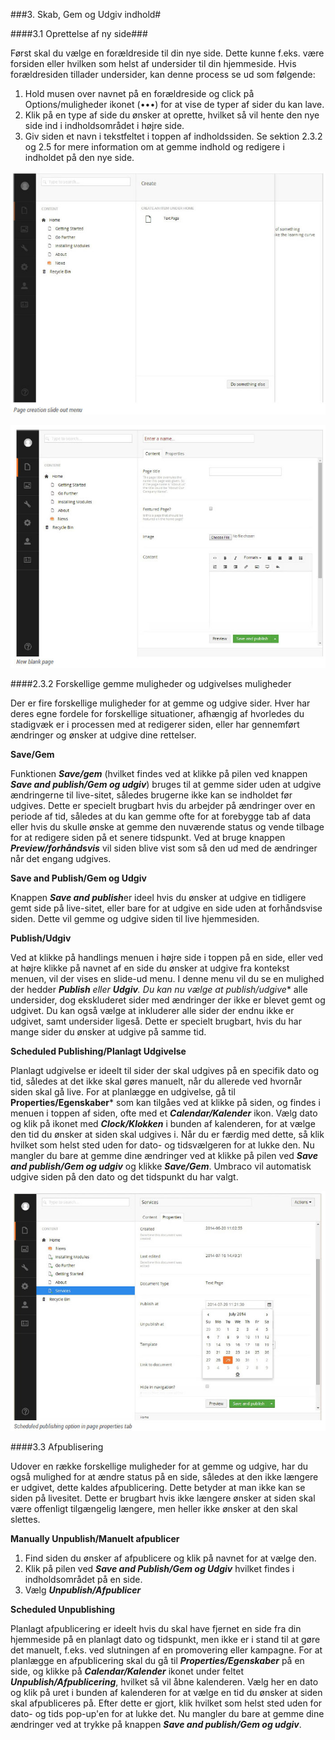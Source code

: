###3. Skab, Gem og Udgiv indhold#


####3.1 Oprettelse af ny side###

Først skal du vælge en forældreside til din nye side. Dette kunne f.eks. være forsiden eller hvilken som helst af undersider til din hjemmeside. Hvis forældresiden tillader undersider, kan denne process se ud som følgende:

1. Hold musen over navnet på en forældreside og click på Options/muligheder ikonet (•••) for at vise de typer af sider du kan lave.
2. Klik på en type af side du ønsker at oprette, hvilket så vil hente den nye side ind i indholdsområdet i højre side.
3. Giv siden et navn i tekstfeltet i toppen af indholdssiden. Se sektion 2.3.2 og 2.5 for mere information om at gemme indhold og redigere i indholdet på den nye side.

![pageCreationSlidout.jpg](images/pageCreationSlidout.jpg)

![blankPage.jpg](images/blankPage.jpg)

####2.3.2  Forskellige gemme muligheder og udgivelses muligheder

Der er fire forskellige muligheder for at gemme og udgive sider. Hver har deres egne fordele for forskellige situationer, afhængig af hvorledes du stadigvæk er i processen med at redigerer siden, eller har gennemført ændringer og ønsker at udgive dine rettelser.

**Save/Gem**

Funktionen ***Save/gem*** (hvilket findes ved at klikke på pilen ved knappen ***Save and publish/Gem og udgiv***) bruges til at gemme sider uden at udgive ændringerne til live-sitet, således brugerne ikke kan se indholdet før udgives. Dette er specielt brugbart hvis du arbejder på ændringer over en periode af tid, således at du kan gemme ofte for at forebygge tab af data eller hvis du skulle ønske at gemme den nuværende status og vende tilbage for at redigere siden på et senere tidspunkt. Ved at bruge knappen ***Preview/forhåndsvis*** vil siden blive vist som så den ud med de ændringer når det engang udgives.

**Save and Publish/Gem og Udgiv**

Knappen ***Save and publish***er ideel hvis du ønsker at udgive en tidligere gemt side på live-sitet, eller bare for at udgive en side uden at forhåndsvise siden. Dette vil gemme og udgive siden til live hjemmesiden.

**Publish/Udgiv**

Ved at klikke på handlings menuen i højre side i toppen på en side, eller ved at højre klikke på navnet af en side du ønsker at udgive fra kontekst menuen, vil der vises en slide-ud menu. I denne menu vil du se en mulighed der hedder ***Publish** eller ***Udgiv***. Du kan nu vælge at *publish/udgive*** alle undersider, dog ekskluderet sider med ændringer der ikke er blevet gemt og udgivet. Du kan også vælge at inkluderer alle sider der endnu ikke er udgivet, samt undersider ligeså. Dette er specielt brugbart, hvis du har mange sider du ønsker at udgive på samme tid.

**Scheduled Publishing/Planlagt Udgivelse**

Planlagt udgivelse er ideelt til sider der skal udgives på en specifik dato og tid, således at det ikke skal gøres manuelt, når du allerede ved hvornår siden skal gå live. For at planlægge en udgivelse, gå til **Properties/Egenskaber*** som kan tilgåes ved at klikke på siden, og findes i menuen i toppen af siden, ofte med et ***Calendar/Kalender*** ikon. Vælg dato og klik på ikonet med ***Clock/Klokken*** i bunden af kalenderen, for at vælge den tid du ønsker at siden skal udgives i. Når du er færdig med dette, så klik hvilket som helst sted uden for dato- og tidsvælgeren for at lukke den. Nu mangler du bare at gemme dine ændringer ved at klikke på pilen ved ***Save and publish/Gem og udgiv*** og klikke ***Save/Gem***. 
Umbraco vil automatisk udgive siden på den dato og det tidspunkt du har valgt.

![scheduledPublish.jpg](images/scheduledPublish.jpg)

####3.3 Afpublisering

Udover en række forskellige muligheder for at gemme og udgive, har du også mulighed for at ændre status på en side, således at den ikke længere er udgivet, dette kaldes afpublicering. Dette betyder at man ikke kan se siden på livesitet. Dette er brugbart hvis ikke længere ønsker at siden skal være offenligt tilgængelig længere, men heller ikke ønsker at den skal slettes.

**Manually Unpublish/Manuelt afpublicer**

1.    Find siden du ønsker af afpublicere og klik på navnet for at vælge den.
2.    Klik på pilen ved ***Save and Publish/Gem og Udgiv*** hvilket findes i indholdsområdet på en side.
3.    Vælg ***Unpublish/Afpublicer***

**Scheduled Unpublishing**

Planlagt afpublicering er ideelt hvis du skal have fjernet en side fra din hjemmeside på en planlagt dato og tidspunkt, men ikke er i stand til at gøre det manuelt, f.eks. ved slutningen af en promovering eller kampagne. For at planlægge en afpublicering skal du gå til ***Properties/Egenskaber*** på en side, og klikke på ***Calendar/Kalender*** ikonet under feltet ***Unpublish/Afpublicering***, hvilket så vil åbne kalenderen. Vælg her en dato og klik på uret i bunden af kalenderen for at vælge en tid du ønsker at siden skal afpubliceres på. Efter dette er gjort, klik hvilket som helst sted uden for dato- og tids pop-up'en for at lukke det. Nu mangler du bare at gemme dine ændringer ved at trykke på knappen ***Save and publish/Gem og udgiv***.
